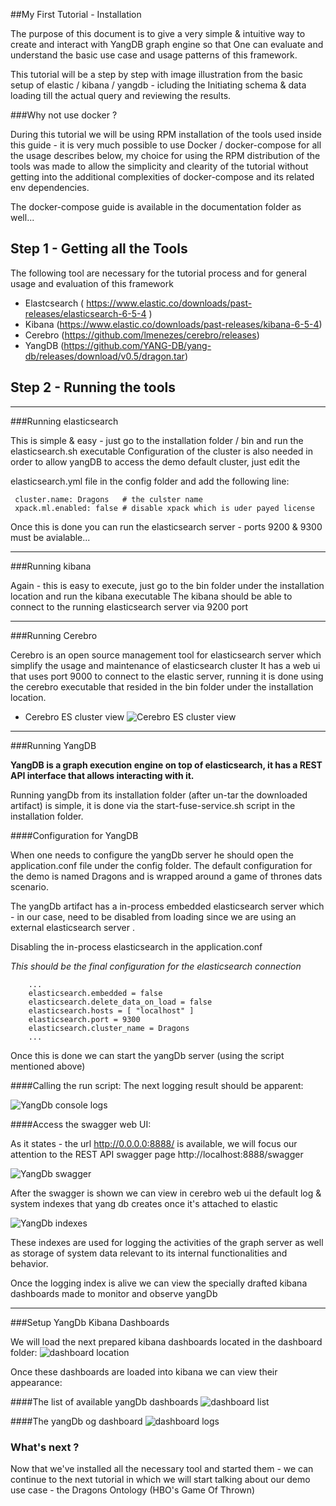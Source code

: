 ##My First Tutorial - Installation

The purpose of this document is to give a very simple & intuitive way to create and interact with YangDB graph engine so that
One can evaluate and understand the basic use case and usage patterns of this framework.

This tutorial will be a step by step with image illustration from the basic setup of elastic / kibana / yangdb - icluding the
Initiating schema & data loading till the actual query and reviewing the results.

###Why not use docker ?

During this tutorial we will be using RPM installation of the tools used inside this guide - it is very much possible to use
Docker / docker-compose for all the usage describes below, my choice for using the RPM distribution of the tools was made to allow
the simplicity and clearity of the tutorial without getting into the additional complexities of docker-compose and its related env dependencies.

The docker-compose guide is available in the documentation folder as well...


## Step 1 - Getting all the Tools

The following tool are necessary for the tutorial process and for general usage and evaluation of this framework

- Elastcsearch  ( https://www.elastic.co/downloads/past-releases/elasticsearch-6-5-4 )
- Kibana        (https://www.elastic.co/downloads/past-releases/kibana-6-5-4)
- Cerebro       (https://github.com/lmenezes/cerebro/releases)
- YangDB        (https://github.com/YANG-DB/yang-db/releases/download/v0.5/dragon.tar)


## Step 2 - Running the tools

---

###Running elasticsearch

This is simple & easy - just go to the installation folder / bin and run the elasticsearch.sh executable
Configuration of the cluster is also needed in order to allow yangDB to access the demo default cluster, just edit the


elasticsearch.yml file in the config folder and add the following line:

     cluster.name: Dragons   # the culster name
     xpack.ml.enabled: false # disable xpack which is uder payed license

Once this is done you can run the elasticsearch server - ports 9200 & 9300 must be avialable...

---
###Running kibana

Again - this is easy to execute, just go to the bin folder under the installation location and run the kibana executable
The kibana should be able to connect to the running elasticsearch server via 9200 port

---
###Running Cerebro

Cerebro is an open source management tool for elasticsearch server which simplify the usage and maintenance of elasticsearch cluster
It has a web ui that uses port 9000 to connect to the elastic server, running it is done using the cerebro executable that resided
in the bin folder under the installation location.

- Cerebro ES cluster view
  ![Cerebro ES cluster view](./img/cerebro-view-cluster.png )

---
###Running YangDB

**YangDB is a graph execution engine on top of elasticsearch, it has a REST API interface that allows interacting with it.**

Running yangDb from its installation folder (after un-tar the downloaded artifact) is simple, it is done via the
start-fuse-service.sh script in the installation folder.

####Configuration for YangDB

When one needs to configure the yangDb server he should open the application.conf file under the config folder.
The default configuration for the demo is named Dragons and is wrapped around a game of thrones dats scenario.

The yangDb artifact has a in-process embedded elasticsearch server which - in our case, need to be disabled from loading
since we are using an external elasticsearch server .

Disabling the in-process elasticsearch in the application.conf

_This should be the final configuration for the elasticsearch connection_

        ...
        elasticsearch.embedded = false
        elasticsearch.delete_data_on_load = false
        elasticsearch.hosts = [ "localhost" ]
        elasticsearch.port = 9300
        elasticsearch.cluster_name = Dragons
        ...

Once this is done we can start the yangDb server (using the script mentioned above)

####Calling the run script:
The next logging result should be apparent:

![YangDb console logs](./img/yangDb-start-consule-logs.png)

####Access the swagger web UI:

As it states -  the url  http://0.0.0.0:8888/  is available, we will focus our attention to the
REST API swagger page http://localhost:8888/swagger

![YangDb swagger](./img/yangDb-swagger.png)


After the swagger is shown we can view in cerebro web ui the default log & system indexes that yang db creates once it's attached to elastic

![YangDb indexes](./img/cerebro-yangdb-default-indexes.png)

These indexes are used for logging the activities of the graph server as well as storage of system data relevant to its internal
functionalities and behavior.

Once the logging index is alive we can view the specially drafted kibana dashboards made to monitor and observe yangDb

---
###Setup YangDb Kibana Dashboards

We will load the next prepared kibana dashboards located in the dashboard folder:
![dashboard location](./img/yang-db-kibana-dashboard-location.png)

Once these dashboards are loaded into kibana we can view their appearance:

####The list of available yangDb dashboards
![dashboard list](./img/kibana-yangdb-dashbaords.png)

####The yangDb og dashboard
![dashboard logs](./img/kibana-yangdb-logs-dashboard.png)

### What's next ?
Now that we've installed all the necessary tool and started them - we can continue to the next tutorial in which we will
start talking about our demo use case  - the Dragons Ontology (HBO's Game Of Thrown)